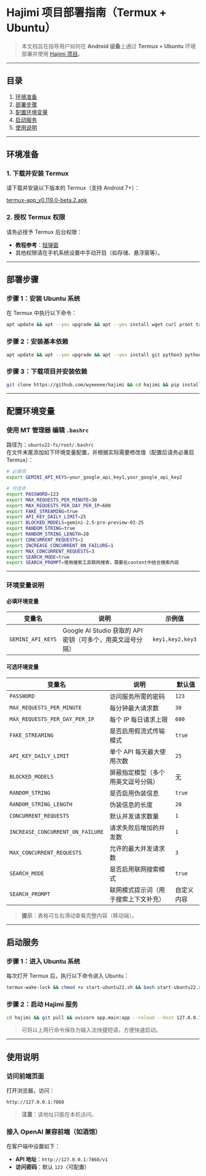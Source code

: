 # Hajimi 项目部署指南（Termux + Ubuntu）

> 本文档旨在指导用户如何在 **Android 设备**上通过 **Termux + Ubuntu** 环境部署并使用 [Hajimi 项目](https://github.com/wyeeeee/hajimi)。

---

## 目录

1. [环境准备](#环境准备)  
2. [部署步骤](#部署步骤)  
3. [配置环境变量](#配置环境变量)  
4. [启动服务](#启动服务)  
5. [使用说明](#使用说明)  

---

## 环境准备

### 1. 下载并安装 Termux

请下载并安装以下版本的 Termux（支持 Android 7+）：

[termux-app_v0.119.0-beta.2.apk](https://github.com/termux/termux-app/releases/download/v0.119.0-beta.2/termux-app_v0.119.0-beta.2+apt-android-7-github-debug_arm64-v8a.apk)

### 2. 授权 Termux 权限

请务必授予 Termux 后台权限：

- **教程参考**：[轻弹窗](https://bearpopup.com/stable-guide)
- 其他权限请在手机系统设置中手动开启（如存储、悬浮窗等）。

---

## 部署步骤

### 步骤 1：安装 Ubuntu 系统

在 Termux 中执行以下命令：

```bash
apt update && apt --yes upgrade && apt --yes install wget curl proot tar && wget https://raw.githubusercontent.com/AndronixApp/AndronixOrigin/master/Installer/Ubuntu22/ubuntu22.sh -O ubuntu22.sh && chmod +x ubuntu22.sh && bash ubuntu22.sh
```

### 步骤 2：安装基本依赖

```bash
apt update && apt --yes upgrade && apt --yes install git python3 python3-pip
```

### 步骤 3：下载项目并安装依赖

```bash
git clone https://github.com/wyeeeee/hajimi && cd hajimi && pip install tzdata -r requirements.txt
```

---

## 配置环境变量

### 使用 **MT 管理器** 编辑 `.bashrc`

路径为：`ubuntu22-fs/root/.bashrc`  
在文件末尾添加如下环境变量配置，并根据实际需要修改值（配置后请务必重启 Termux）：

```bash
# 必填项
export GEMINI_API_KEYS=your_google_api_key1,your_google_api_key2

# 可选项
export PASSWORD=123
export MAX_REQUESTS_PER_MINUTE=30
export MAX_REQUESTS_PER_DAY_PER_IP=600
export FAKE_STREAMING=true
export API_KEY_DAILY_LIMIT=25
export BLOCKED_MODELS=gemini-2.5-pro-preview-03-25
export RANDOM_STRING=true
export RANDOM_STRING_LENGTH=20
export CONCURRENT_REQUESTS=1
export INCREASE_CONCURRENT_ON_FAILURE=1
export MAX_CONCURRENT_REQUESTS=3
export SEARCH_MODE=true
export SEARCH_PROMPT=使用搜索工具联网搜索，需要在content中结合搜索内容
```

---

### 环境变量说明

#### 必填环境变量

| 变量名            | 说明                                | 示例值                         |
|-------------------|-------------------------------------|-------------------------------|
| `GEMINI_API_KEYS` | Google AI Studio 获取的 API 密钥（可多个，用英文逗号分隔） | `key1,key2,key3`              |

#### 可选环境变量

| 变量名                         | 说明                                | 默认值    |
|-------------------------------|-------------------------------------|-----------|
| `PASSWORD`                    | 访问服务所需的密码                   | `123`     |
| `MAX_REQUESTS_PER_MINUTE`     | 每分钟最大请求数                     | `30`      |
| `MAX_REQUESTS_PER_DAY_PER_IP` | 每个 IP 每日请求上限                 | `600`     |
| `FAKE_STREAMING`              | 是否启用假流式传输模式               | `true`    |
| `API_KEY_DAILY_LIMIT`         | 单个 API 每天最大使用次数            | `25`      |
| `BLOCKED_MODELS`              | 屏蔽指定模型（多个用英文逗号分隔）   | 无        |
| `RANDOM_STRING`               | 是否启用伪装信息                     | `true`    |
| `RANDOM_STRING_LENGTH`        | 伪装信息的长度                       | `20`      |
| `CONCURRENT_REQUESTS`         | 默认并发请求数量                     | `1`       |
| `INCREASE_CONCURRENT_ON_FAILURE` | 请求失败后增加的并发数            | `1`       |
| `MAX_CONCURRENT_REQUESTS`     | 允许的最大并发请求数                 | `3`       |
| `SEARCH_MODE`                 | 是否启用联网搜索模式                 | `true`    |
| `SEARCH_PROMPT`               | 联网模式提示词（用于搜索上下文补充）| 自定义内容 |

> **提示**：表格可左右滑动查看完整内容（移动端）。

---

## 启动服务

### 步骤 1：进入 Ubuntu 系统

每次打开 Termux 后，执行以下命令进入 Ubuntu：

```bash
termux-wake-lock && chmod +x start-ubuntu22.sh && bash start-ubuntu22.sh
```

### 步骤 2：启动 Hajimi 服务

```bash
cd hajimi && git pull && uvicorn app.main:app --reload --host 127.0.0.1 --port 7860
```

> 可将以上两行命令保存为输入法快捷短语，方便快速启动。

---

## 使用说明

### 访问前端页面

打开浏览器，访问：

```
http://127.0.0.1:7860
```

> **注意**：该地址只能在本机访问。

### 接入 OpenAI 兼容前端（如酒馆）

在客户端中设置如下：

- **API 地址**：`http://127.0.0.1:7860/v1`
- **访问密码**：默认 `123`（可配置）
